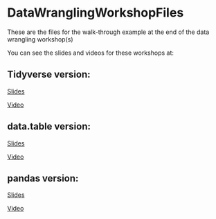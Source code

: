 # DataWranglingWorkshopFiles
These are the files for the walk-through example at the end of the data wrangling workshop(s)

You can see the slides and videos for these workshops at:

## Tidyverse version:

[Slides](https://rpubs.com/NickCHK/data_wrangling_tidyverse)

[Video](https://www.youtube.com/watch?v=CnY5Y5ANnjE)

## data.table version:

[Slides](https://rpubs.com/NickCHK/data_wrangling_data_table)

[Video](https://www.youtube.com/watch?v=EdPKcy1WKD0)

## pandas version:

[Slides](https://rpubs.com/NickCHK/data_wrangling_pandas)

[Video](https://www.youtube.com/watch?v=6rDqwji7eMc)
